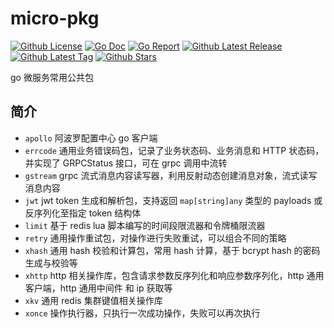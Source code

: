 # micro-pkg

[![Github License](https://img.shields.io/github/license/sliveryou/go-pkg.svg?style=flat)](https://github.com/sliveryou/go-pkg/blob/master/LICENSE)
[![Go Doc](https://godoc.org/github.com/sliveryou/go-pkg?status.svg)](https://pkg.go.dev/github.com/sliveryou/go-pkg)
[![Go Report](https://goreportcard.com/badge/github.com/sliveryou/go-pkg)](https://goreportcard.com/report/github.com/sliveryou/go-pkg)
[![Github Latest Release](https://img.shields.io/github/release/sliveryou/go-pkg.svg?style=flat)](https://github.com/sliveryou/go-pkg/releases/latest)
[![Github Latest Tag](https://img.shields.io/github/tag/sliveryou/go-pkg.svg?style=flat)](https://github.com/sliveryou/go-pkg/tags)
[![Github Stars](https://img.shields.io/github/stars/sliveryou/go-pkg.svg?style=flat)](https://github.com/sliveryou/go-pkg/stargazers)

go 微服务常用公共包

## 简介

- `apollo` 阿波罗配置中心 go 客户端
- `errcode` 通用业务错误码包，记录了业务状态码、业务消息和 HTTP 状态码，并实现了 GRPCStatus 接口，可在 grpc 调用中流转
- `gstream` grpc 流式消息内容读写器，利用反射动态创建消息对象，流式读写消息内容
- `jwt` jwt token 生成和解析包，支持返回 `map[string]any` 类型的 payloads 或反序列化至指定 token 结构体
- `limit` 基于 redis lua 脚本编写的时间段限流器和令牌桶限流器
- `retry` 通用操作重试包，对操作进行失败重试，可以组合不同的策略
- `xhash` 通用 hash 校验和计算包，常用 hash 计算，基于 bcrypt hash 的密码生成与校验等
- `xhttp` http 相关操作库，包含请求参数反序列化和响应参数序列化，http 通用客户端，http 通用中间件 和 ip 获取等
- `xkv` 通用 redis 集群键值相关操作库
- `xonce` 操作执行器，只执行一次成功操作，失败可以再次执行

